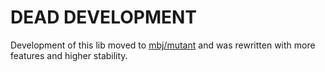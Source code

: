 # DEAD DEVELOPMENT

Development of this lib moved to [mbj/mutant](https://github.com/mbj/mutant) and was rewritten with more features and higher stability.

